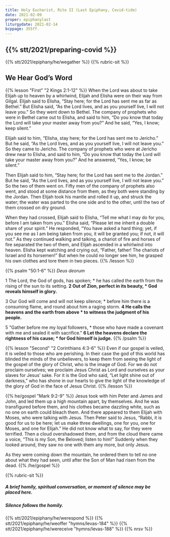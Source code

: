 ```yaml
---
title: Holy Eucharist, Rite II (Last Epiphany, Covid-tide)
date: 2021-02-09
proper: epiphanylast
liturgydate: 2021-02-14
bcppage: 355ff.
---
```

{{% stt/2021/preparing-covid %}}
---
{{% stt/2021/epiphany/he/wegather %}}
{{% rubric-sit %}}
## We Hear God’s Word
{{% lesson "First" "2 Kings 2:1-12" %}}
When the Lord was about to take Elijah up to heaven by a whirlwind, Elijah and Elisha were on their way from Gilgal. Elijah said to Elisha, “Stay here; for the Lord has sent me as far as Bethel.” But Elisha said, “As the Lord lives, and as you yourself live, I will not leave you.” So they went down to Bethel. The company of prophets who were in Bethel came out to Elisha, and said to him, “Do you know that today the Lord will take your master away from you?” And he said, “Yes, I know; keep silent.”

Elijah said to him, “Elisha, stay here; for the Lord has sent me to Jericho.” But he said, “As the Lord lives, and as you yourself live, I will not leave you.” So they came to Jericho. The company of prophets who were at Jericho drew near to Elisha, and said to him, “Do you know that today the Lord will take your master away from you?” And he answered, “Yes, I know; be silent.”

Then Elijah said to him, “Stay here; for the Lord has sent me to the Jordan.” But he said, “As the Lord lives, and as you yourself live, I will not leave you.” So the two of them went on. Fifty men of the company of prophets also went, and stood at some distance from them, as they both were standing by the Jordan. Then Elijah took his mantle and rolled it up, and struck the water; the water was parted to the one side and to the other, until the two of them crossed on dry ground.

When they had crossed, Elijah said to Elisha, “Tell me what I may do for you, before I am taken from you.” Elisha said, “Please let me inherit a double share of your spirit.” He responded, “You have asked a hard thing; yet, if you see me as I am being taken from you, it will be granted you; if not, it will not.” As they continued walking and talking, a chariot of fire and horses of fire separated the two of them, and Elijah ascended in a whirlwind into heaven. Elisha kept watching and crying out, “Father, father! The chariots of Israel and its horsemen!” But when he could no longer see him, he grasped his own clothes and tore them in two pieces.
{{% /lesson %}}

{{% psalm "50:1-6" %}}
_Deus deorum_

1 The Lord, the God of gods, has spoken; *
he has called the earth from the rising of the sun to its setting.
**2 Out of Zion, perfect in its beauty, *
God reveals himself in glory.**

3 Our God will come and will not keep silence; *
before him there is a consuming flame,
	and round about him a raging storm.
**4 He calls the heavens and the earth from above *
to witness the judgment of his people.**

5 "Gather before me my loyal followers, *
those who have made a covenant with me
	and sealed it with sacrifice."
**6 Let the heavens declare the rightness of his cause; *
for God himself is judge.**
{{% /psalm %}}

{{% lesson "Second"  "2 Corinthians 4:3-6" %}}
Even if our gospel is veiled, it is veiled to those who are perishing. In their case the god of this world has blinded the minds of the unbelievers, to keep them from seeing the light of the gospel of the glory of Christ, who is the image of God. For we do not proclaim ourselves; we proclaim Jesus Christ as Lord and ourselves as your slaves for Jesus’ sake. For it is the God who said, “Let light shine out of darkness,” who has shone in our hearts to give the light of the knowledge of the glory of God in the face of Jesus Christ.
{{% /lesson %}}

{{% he/gospel "Mark 9:2-9" %}}
Jesus took with him Peter and James and John, and led them up a high mountain apart, by themselves. And he was transfigured before them, and his clothes became dazzling white, such as no one on earth could bleach them. And there appeared to them Elijah with Moses, who were talking with Jesus. Then Peter said to Jesus, “Rabbi, it is good for us to be here; let us make three dwellings, one for you, one for Moses, and one for Elijah.” He did not know what to say, for they were terrified. Then a cloud overshadowed them, and from the cloud there came a voice, “This is my Son, the Beloved; listen to him!” Suddenly when they looked around, they saw no one with them any more, but only Jesus.

As they were coming down the mountain, he ordered them to tell no one about what they had seen, until after the Son of Man had risen from the dead.
{{% /he/gospel %}}

{{% rubric-sit %}}
##### A brief homily, spiritual conversation, or moment of silence may be placed here.
##### Silence follows the homily.

{{% stt/2021/epiphany/he/werespond %}}
{{% stt/2021/epiphany/he/weoffer "hymns/levas-184" %}}
{{% stt/2021/epiphany/he/wereceive "hymns/levas-188" %}}
{{% nrsv %}}
